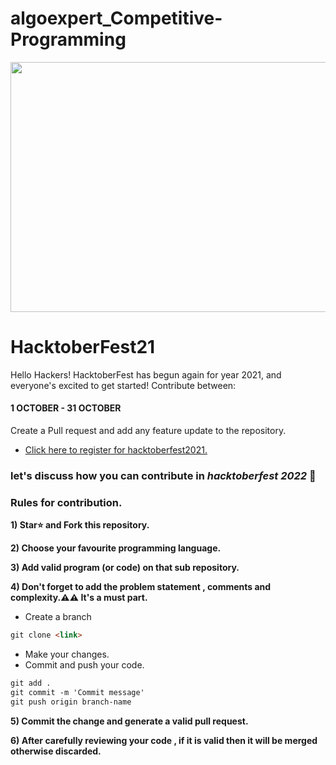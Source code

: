 # algoexpert_Competitive-Programming
<p align="center">
    <a href="https://hacktoberfest.digitalocean.com/" target="_blank">
    	<img src="https://user-images.githubusercontent.com/43540833/136837017-a83daae4-1589-4c9c-88c9-022cfc42adfd.png" width="800px" height="400px">
    </a>
</p>

# HacktoberFest21

Hello Hackers! HacktoberFest has begun again for year 2021, and everyone's excited to get started!
Contribute between: <h4>1 OCTOBER - 31 OCTOBER</h4>

Create a Pull request and add any feature update to the repository.

* [Click here to register for hacktoberfest2021.](https://hacktoberfest.digitalocean.com/)


### let's discuss how you can contribute in *hacktoberfest 2022* 🙌

### Rules for contribution.
**1)  Star⭐ and Fork this repository.**

**2) Choose your favourite programming language.**

**3) Add valid program (or code) on that sub repository.**

**4) Don't forget to add the problem statement , comments and complexity.⚠️⚠️ It's a must part.**
* Create a branch

```markdown
git clone <link>
```

* Make your changes.
* Commit and push your code.

```markdown
git add .
git commit -m 'Commit message'
git push origin branch-name
```

**5) Commit the change and generate a valid pull request.**

**6) After carefully reviewing your code , if it is valid then it will be merged otherwise discarded.**
